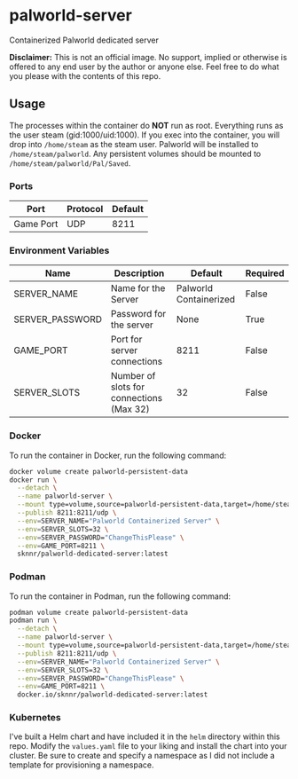 # palworld-server
Containerized Palworld dedicated server

**Disclaimer:** This is not an official image. No support, implied or otherwise is offered to any end user by the author or anyone else. Feel free to do what you please with the contents of this repo.
## Usage

The processes within the container do **NOT** run as root. Everything runs as the user steam (gid:1000/uid:1000). If you exec into the container, you will drop into `/home/steam` as the steam user. Palworld will be installed to `/home/steam/palworld`. Any persistent volumes should be mounted to `/home/steam/palworld/Pal/Saved`.

### Ports

| Port | Protocol | Default |
| ---- | -------- | ------- |
| Game Port | UDP | 8211 |


### Environment Variables

| Name | Description | Default | Required |
| ---- | ----------- | ------- | -------- |
| SERVER_NAME | Name for the Server | Palworld Containerized | False |
| SERVER_PASSWORD | Password for the server | None | True |
| GAME_PORT | Port for server connections | 8211 | False |
| SERVER_SLOTS | Number of slots for connections (Max 32) | 32 | False |

### Docker

To run the container in Docker, run the following command:

```bash
docker volume create palworld-persistent-data
docker run \
  --detach \
  --name palworld-server \
  --mount type=volume,source=palworld-persistent-data,target=/home/steam/palworld/Pal/Saved \
  --publish 8211:8211/udp \
  --env=SERVER_NAME="Palworld Containerized Server" \
  --env=SERVER_SLOTS=32 \
  --env=SERVER_PASSWORD="ChangeThisPlease" \
  --env=GAME_PORT=8211 \
  sknnr/palworld-dedicated-server:latest
```

### Podman

To run the container in Podman, run the following command:

```bash
podman volume create palworld-persistent-data
podman run \
  --detach \
  --name palworld-server \
  --mount type=volume,source=palworld-persistent-data,target=/home/steam/palworld/Pal/Saved \
  --publish 8211:8211/udp \
  --env=SERVER_NAME="Palworld Containerized Server" \
  --env=SERVER_SLOTS=32 \
  --env=SERVER_PASSWORD="ChangeThisPlease" \
  --env=GAME_PORT=8211 \
  docker.io/sknnr/palworld-dedicated-server:latest
```

### Kubernetes

I've built a Helm chart and have included it in the `helm` directory within this repo. Modify the `values.yaml` file to your liking and install the chart into your cluster. Be sure to create and specify a namespace as I did not include a template for provisioning a namespace.
